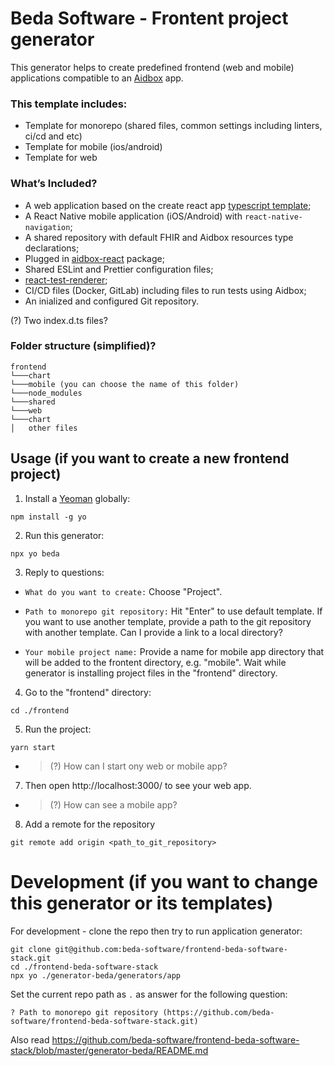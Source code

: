 # Beda Software - Frontent project generator

This generator helps to create predefined frontend (web and mobile) applications compatible to an [Aidbox](https://docs.aidbox.app/) app.


### This template includes:

- Template for monorepo (shared files, common settings including linters, ci/cd and etc)
- Template for mobile (ios/android)
- Template for web

### What’s Included?

- A web application based on the create react app [typescript template](https://create-react-app.dev/docs/getting-started#creating-a-typescript-app);
- A React Native mobile application (iOS/Android) with `react-native-navigation`;
- A shared repository with default FHIR and Aidbox resources type declarations;
- Plugged in [aidbox-react](https://github.com/beda-software/aidbox-react) package;
- Shared ESLint and Prettier configuration files;
- [react-test-renderer](https://www.npmjs.com/package/react-test-renderer);
- CI/CD files (Docker, GitLab) including files to run tests using Aidbox;
- An inialized and configured Git repository.

(?) Two index.d.ts files?

### Folder structure (simplified)?
```
frontend
└───chart
└───mobile (you can choose the name of this folder)
└───node_modules
└───shared
└───web
└───chart
│   other files
```

## Usage (if you want to create a new frontend project)

1. Install a [Yeoman](https://www.npmjs.com/package/yo) globally:

```
npm install -g yo
```

2. Run this generator:

```
npx yo beda
```

3. Reply to questions:

* ```What do you want to create:``` Choose "Project".

* ```Path to monorepo git repository:``` Hit "Enter" to use default template. If you want to use another template, provide a path to the git repository with another template. Can I provide a link to a local directory?

* ```Your mobile project name:``` Provide a name for mobile app directory that will be added to the frontent directory, e.g. "mobile". Wait while generator is installing project files in the "frontend" directory.

4. Go to the "frontend" directory:
```
cd ./frontend
```

5. Run the project:
```
yarn start
```
- > (?) How can I start ony web or mobile app?

7. Then open http://localhost:3000/ to see your web app.

- > (?) How can see a mobile app?

8. Add a remote for the repository
```
git remote add origin <path_to_git_repository>
```


# Development (if you want to change this generator or its templates)

For development - clone the repo then try to run application generator:

```
git clone git@github.com:beda-software/frontend-beda-software-stack.git
cd ./frontend-beda-software-stack
npx yo ./generator-beda/generators/app
```

Set the current repo path as `.` as answer for the following question:

```
? Path to monorepo git repository (https://github.com/beda-software/frontend-beda-software-stack.git)
```

Also read https://github.com/beda-software/frontend-beda-software-stack/blob/master/generator-beda/README.md
